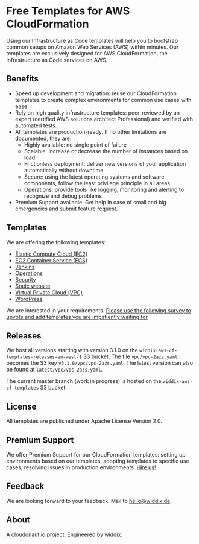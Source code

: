 # Free Templates for AWS CloudFormation
Using our Infrastructure as Code templates will help you to bootstrap common setups on Amazon Web Services (AWS) within minutes. Our templates are exclusively designed for AWS CloudFormation, the Infrastructure as Code services on AWS.

## Benefits
* Speed up development and migration: reuse our CloudFormation templates to create complex environments for common use cases with ease.
* Rely on high quality infrastructure templates: peer-reviewed by an expert (certified AWS solutions architect Professional) and verified with automated tests.
* All templates are production-ready. If no other limitations are documented, they are:
  * Highly available: no single point of failure
  * Scalable: increase or decrease the number of instances based on load
  * Frictionless deployment: deliver new versions of your application automatically without downtime
  * Secure: using the latest operating systems and software components, follow the least privilege principle in all areas
  * Operations: provide tools like logging, monitoring and alerting to recognize and debug problems
* Premium Support available: Get help in case of small and big emergencies and submit feature request.

## Templates
We are offering the following templates:

* [Elastic Compute Cloud (EC2)](./ec2/)
* [EC2 Container Service (ECS)](./ecs/)
* [Jenkins ](./jenkins/)
* [Operations](./operations/)
* [Security](./security/)
* [Static website](./static-website/)
* [Virtual Private Cloud (VPC)](./vpc/)
* [WordPress](./wordpress/)

We are interested in your requirements. [Please use the following survey to upvote and add templates you are impatiently waiting for](https://docs.google.com/forms/d/e/1FAIpQLSerhIuMuCWrHai639FoUOt8ffmMqWr0PWzLhCn3VN29VUi8TA/viewform?usp=send_form)

## Releases
We host all versions starting with version 3.1.0 on the `widdix-aws-cf-templates-releases-eu-west-1` S3 bucket.
The file `vpc/vpc-2azs.yaml` becomes the S3 key `v3.1.0/vpc/vpc-2azs.yaml`.
The latest version can also be found at `latest/vpc/vpc-2azs.yaml`.

The current master branch (work in progress) is hosted on the `widdix-aws-cf-templates` S3 bucket.

## License
All templates are published under Apache License Version 2.0.

## Premium Support
We offer Premium Support for our CloudFormation templates: setting up environments based on our templates, adopting templates to specific use cases, resolving issues in production environments. [Hire us!](https://widdix.net/)

## Feedback
We are looking forward to your feedback. Mail to [hello@widdix.de](mailto:hello@widdix.de).

## About
A [cloudonaut.io](https://cloudonaut.io/templates-for-aws-cloudformation/) project. Engineered by [widdix](https://widdix.net).
